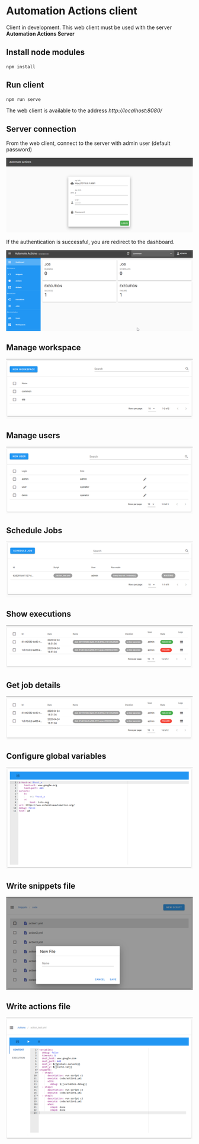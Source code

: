 # Automation Actions client

Client in development. This web client must be used with the server **Automation Actions Server**

## Install node modules

```
npm install
```

## Run client

```
npm run serve
```

The web client is available to the address *http://localhost:8080/*


## Server connection

From the web client, connect to the server with admin user (default password)

![login](/images/page_login.png)

If the authentication is successful, you are redirect to the dashboard.

![dashboard](/images/page_dashboard.png)

## Manage workspace

![dashboard](/images/page_workspaces.png)

## Manage users

![users](/images/page_users.png)

## Schedule Jobs

![jobs](/images/page_jobs.png)

## Show executions

![jobs](/images/page_execs.png)

## Get job details

![executions](/images/page_execs.png)

## Configure global variables

![globals](/images/page_globals.png)

## Write snippets file

![snippet](/images/page_snippet.png)

## Write actions file

![action](/images/page_action.png)
